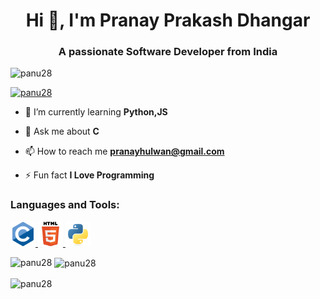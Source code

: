 <h1 align="center">Hi 👋, I'm Pranay Prakash Dhangar</h1>
<h3 align="center">A passionate Software Developer from India</h3>

<p align="left"> <img src="https://komarev.com/ghpvc/?username=panu28&label=Profile%20views&color=0e75b6&style=flat" alt="panu28" /> </p>

<p align="left"> <a href="https://github.com/ryo-ma/github-profile-trophy"><img src="https://github-profile-trophy.vercel.app/?username=panu28" alt="panu28" /></a> </p>

- 🌱 I’m currently learning **Python,JS**

- 💬 Ask me about **C**

- 📫 How to reach me **pranayhulwan@gmail.com**

- ⚡ Fun fact **I Love Programming**

<p align="left">
</p>

<h3 align="left">Languages and Tools:</h3>
<p align="left"> <a href="https://www.cprogramming.com/" target="_blank" rel="noreferrer"> <img src="https://raw.githubusercontent.com/devicons/devicon/master/icons/c/c-original.svg" alt="c" width="40" height="40"/> </a> <a href="https://www.w3.org/html/" target="_blank" rel="noreferrer"> <img src="https://raw.githubusercontent.com/devicons/devicon/master/icons/html5/html5-original-wordmark.svg" alt="html5" width="40" height="40"/> </a> <a href="https://www.python.org" target="_blank" rel="noreferrer"> <img src="https://raw.githubusercontent.com/devicons/devicon/master/icons/python/python-original.svg" alt="python" width="40" height="40"/> </a> </p>

<p><img align="left" src="https://github-readme-stats.vercel.app/api/top-langs?username=panu28&show_icons=true&locale=en&layout=compact" alt="panu28" /></p>

<p>&nbsp;<img align="center" src="https://github-readme-stats.vercel.app/api?username=panu28&show_icons=true&locale=en" alt="panu28" /></p>

<p><img align="center" src="https://github-readme-streak-stats.herokuapp.com/?user=panu28&" alt="panu28" /></p>

